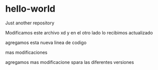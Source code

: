 # hello-world
Just another repository

Modificamos este archivo xd
y en el otro lado lo recibimos actualizado





agregamos esta nueva linea de codigo


mas modificaciones


agregamos mas modificacione spara las diferentes versiones
